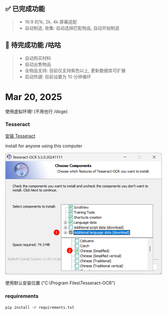 ## ✅ 已完成功能
> * 16:9 的1k, 2k, 4k 屏幕适配
> * 自动制造, 收集: 自动选择匹配物品, 自动开始制造

## 🚧 待完成功能 /咕咕
> * 自动购买材料
> * 自动出售物品
> * 全物品支持: 目前仅支持紫色以上, 更新数据库可扩展
> * 启动热键: 目前设置为 10 分钟循环

# Mar 20, 2025
使用虚拟环境! (不用也行 /doge)

### Tesseract
[安装 Tesseract](https://github.com/UB-Mannheim/tesseract/wiki)

install for anyone using this computer

![alt text](.img/image.png)

使用默认安装位置 ("C:\Program Files\Tesseract-OCR")

### requirements
`pip install -r requirements.txt`